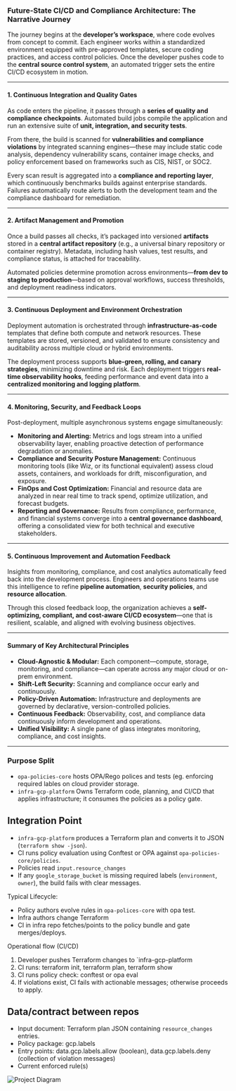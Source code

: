 ### **Future-State CI/CD and Compliance Architecture: The Narrative Journey**

The journey begins at the **developer’s workspace**, where code evolves from concept to commit. Each engineer works within a standardized environment equipped with pre-approved templates, secure coding practices, and access control policies. Once the developer pushes code to the **central source control system**, an automated trigger sets the entire CI/CD ecosystem in motion.

---

#### **1. Continuous Integration and Quality Gates**

As code enters the pipeline, it passes through a **series of quality and compliance checkpoints**. Automated build jobs compile the application and run an extensive suite of **unit, integration, and security tests**.

From there, the build is scanned for **vulnerabilities and compliance violations** by integrated scanning engines—these may include static code analysis, dependency vulnerability scans, container image checks, and policy enforcement based on frameworks such as CIS, NIST, or SOC2.

Every scan result is aggregated into a **compliance and reporting layer**, which continuously benchmarks builds against enterprise standards. Failures automatically route alerts to both the development team and the compliance dashboard for remediation.

---

#### **2. Artifact Management and Promotion**

Once a build passes all checks, it’s packaged into versioned **artifacts** stored in a **central artifact repository** (e.g., a universal binary repository or container registry). Metadata, including hash values, test results, and compliance status, is attached for traceability.

Automated policies determine promotion across environments—**from dev to staging to production**—based on approval workflows, success thresholds, and deployment readiness indicators.

---

#### **3. Continuous Deployment and Environment Orchestration**

Deployment automation is orchestrated through **infrastructure-as-code** templates that define both compute and network resources. These templates are stored, versioned, and validated to ensure consistency and auditability across multiple cloud or hybrid environments.

The deployment process supports **blue-green, rolling, and canary strategies**, minimizing downtime and risk. Each deployment triggers **real-time observability hooks**, feeding performance and event data into a **centralized monitoring and logging platform**.

---

#### **4. Monitoring, Security, and Feedback Loops**

Post-deployment, multiple asynchronous systems engage simultaneously:

* **Monitoring and Alerting:** Metrics and logs stream into a unified observability layer, enabling proactive detection of performance degradation or anomalies.
* **Compliance and Security Posture Management:** Continuous monitoring tools (like Wiz, or its functional equivalent) assess cloud assets, containers, and workloads for drift, misconfiguration, and exposure.
* **FinOps and Cost Optimization:** Financial and resource data are analyzed in near real time to track spend, optimize utilization, and forecast budgets.
* **Reporting and Governance:** Results from compliance, performance, and financial systems converge into a **central governance dashboard**, offering a consolidated view for both technical and executive stakeholders.

---

#### **5. Continuous Improvement and Automation Feedback**

Insights from monitoring, compliance, and cost analytics automatically feed back into the development process. Engineers and operations teams use this intelligence to refine **pipeline automation**, **security policies**, and **resource allocation**.

Through this closed feedback loop, the organization achieves a **self-optimizing, compliant, and cost-aware CI/CD ecosystem**—one that is resilient, scalable, and aligned with evolving business objectives.

---

#### **Summary of Key Architectural Principles**

* **Cloud-Agnostic & Modular:** Each component—compute, storage, monitoring, and compliance—can operate across any major cloud or on-prem environment.
* **Shift-Left Security:** Scanning and compliance occur early and continuously.
* **Policy-Driven Automation:** Infrastructure and deployments are governed by declarative, version-controlled policies.
* **Continuous Feedback:** Observability, cost, and compliance data continuously inform development and operations.
* **Unified Visibility:** A single pane of glass integrates monitoring, compliance, and cost insights.

---

### Purpose Split

* `opa-policies-core` hosts OPA/Rego polices and tests (eg. enforcing required lables on cloud provider storage.
* `infra-gcp-platform` Owns Terraform code, planning, and CI/CD that applies infrastructure; it consumes the policies as a policy gate.

## Integration Point

- `infra-gcp-platform` produces a Terraform plan and converts it to JSON (`terraform show -json`).
- CI runs policy evaluation using Conftest or OPA against `opa-policies-core/policies`.
- Policies read `input.resource_changes` 
- If any `google_storage_bucket` is missing required labels (`environment`, `owner`), the build fails with clear messages.

Typical Lifecycle: 

- Policy authors evolve rules in `opa-polices-core` with opa test.
- Infra authors change Terraform
- CI in infra repo fetches/points to the policy bundle and gate merges/deploys.

Operational flow (CI/CD)

1. Developer pushes Terraform changes to `infra-gcp-platform
2. CI runs: terraform init, terraform plan, terraform show
3. CI runs policy check: conftest or opa eval
4. If violations exist, CI fails with actionable messages; otherwise proceeds to apply.

## Data/contract between repos
* Input document: Terraform plan JSON containing `resource_changes` entries.
* Policy package: gcp.labels
* Entry points: data.gcp.labels.allow (boolean), data.gcp.labels.deny (collection of violation messages)
* Current enforced rule(s) 


![Project Diagram](full-blueprint-oct-16.png)
